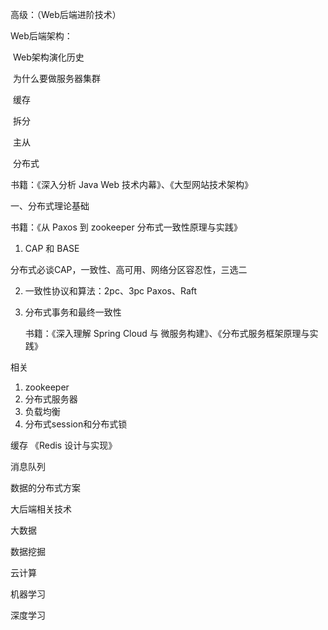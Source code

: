 高级：（Web后端进阶技术）

Web后端架构：

​	Web架构演化历史

​	为什么要做服务器集群

​	缓存

​	拆分

​	主从

​	分布式

书籍：《深入分析 Java Web 技术内幕》、《大型网站技术架构》

一、分布式理论基础

书籍：《从 Paxos 到 zookeeper 分布式一致性原理与实践》

1. CAP 和 BASE

分布式必谈CAP，一致性、高可用、网络分区容忍性，三选二

2. 一致性协议和算法：2pc、3pc   	Paxos、Raft

3. 分布式事务和最终一致性

   书籍：《深入理解 Spring Cloud 与 微服务构建》、《分布式服务框架原理与实践》

相关

1. zookeeper
2. 分布式服务器
3. 负载均衡
4. 分布式session和分布式锁

缓存 《Redis 设计与实现》

消息队列

数据的分布式方案

大后端相关技术



大数据

数据挖掘

云计算

机器学习

深度学习